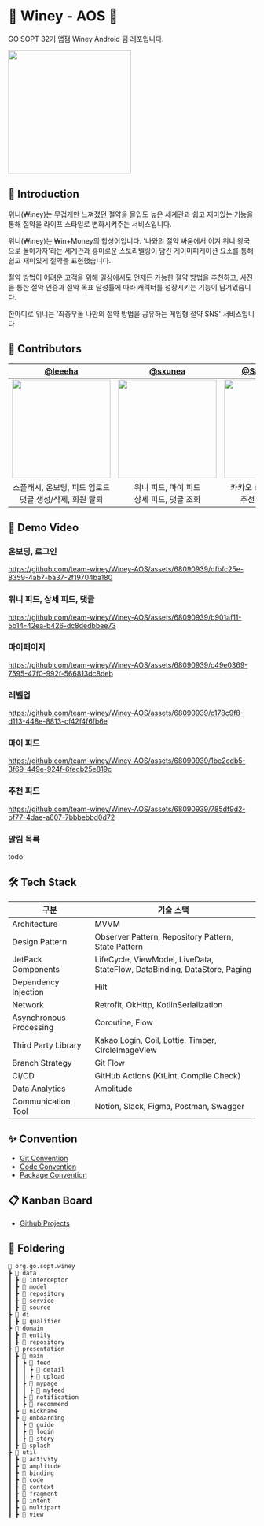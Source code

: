 # 👑 Winey - AOS 💸

GO SOPT 32기 앱잼 Winey Android 팀 레포입니다.

<img width="250" src="https://github.com/team-winey/Winey-AOS/assets/68090939/d9f94086-84f5-4ef2-80b4-acf27b59c21b"/>

## 💁 Introduction

위니(₩iney)는 무겁게만 느껴졌던 절약을 몰입도 높은 세계관과 쉽고 재미있는 기능을 통해 절약을 라이프 스타일로 변화시켜주는 서비스입니다.

위니(₩iney)는 ₩in+Money의 합성어입니다. '나와의 절약 싸움에서 이겨 위니 왕국으로 돌아가자'라는 세계관과 흥미로운 스토리텔링이 담긴 게이미피케이션 요소를 통해 쉽고
재미있게 절약을 표현했습니다.

절약 방법이 어려운 고객을 위해 일상에서도 언제든 가능한 절약 방법을 추천하고, 사진을 통한 절약 인증과 절약 목표 달성률에 따라 캐릭터를 성장시키는 기능이 담겨있습니다.

한마디로 위니는 '좌충우돌 나만의 절약 방법을 공유하는 게임형 절약 SNS' 서비스입니다.

## 🌱 Contributors

|                                          [@leeeha](https://github.com/leeeha)                                          |                                          [@sxunea](https://github.com/sxunea)                                          |                                     [@Sangwook123](https://github.com/Sangwook123)                                     |
|:----------------------------------------------------------------------------------------------------------------------:|:----------------------------------------------------------------------------------------------------------------------:|:----------------------------------------------------------------------------------------------------------------------:|
| <img width="200" src="https://github.com/team-winey/Winey-AOS/assets/68090939/c393f52d-2e3f-42c8-9f38-a935184831f1" /> | <img width="200" src="https://github.com/team-winey/Winey-AOS/assets/68090939/7eb22b00-ef67-4ad0-9ae9-1bc5e579524b" /> | <img width="200" src="https://github.com/team-winey/Winey-AOS/assets/68090939/352352e9-9a4c-4de8-8fdb-dc73c26a271e" /> |
|                                         스플래시, 온보딩, 피드 업로드 <br> 댓글 생성/삭제, 회원 탈퇴                                         |                                             위니 피드, 마이 피드 <br> 상세 피드, 댓글 조회                                             |                                            카카오 로그인, 마이페이지 <br> 추천 피드, 알림 목록                                            |

## 📸 Demo Video

### 온보딩, 로그인

https://github.com/team-winey/Winey-AOS/assets/68090939/dfbfc25e-8359-4ab7-ba37-2f19704ba180

### 위니 피드, 상세 피드, 댓글

https://github.com/team-winey/Winey-AOS/assets/68090939/b901af11-5b14-42ea-b426-dc8dedbbee73

### 마이페이지

https://github.com/team-winey/Winey-AOS/assets/68090939/c49e0369-7595-47f0-992f-566813dc8deb

### 레벨업

https://github.com/team-winey/Winey-AOS/assets/68090939/c178c9f8-d113-448e-8813-cf42f4f6fb6e

### 마이 피드

https://github.com/team-winey/Winey-AOS/assets/68090939/1be2cdb5-3f69-449e-924f-6fecb25e819c

### 추천 피드

https://github.com/team-winey/Winey-AOS/assets/68090939/785df9d2-bf77-4dae-a607-7bbbebbd0d72

### 알림 목록

todo

## 🛠 Tech Stack

| 구분                      | 기술 스택                                                                     |
|-------------------------|---------------------------------------------------------------------------|
| Architecture            | MVVM                                                                      |
| Design Pattern          | Observer Pattern, Repository Pattern, State Pattern                       |
| JetPack Components      | LifeCycle, ViewModel, LiveData, StateFlow, DataBinding, DataStore, Paging |
| Dependency Injection    | Hilt                                                                      |
| Network                 | Retrofit, OkHttp, KotlinSerialization                                     |
| Asynchronous Processing | Coroutine, Flow                                                           |
| Third Party Library     | Kakao Login, Coil, Lottie, Timber, CircleImageView                        |
| Branch Strategy         | Git Flow                                                                  |
| CI/CD                   | GitHub Actions (KtLint, Compile Check)                                    |
| Data Analytics          | Amplitude                                                                 |
| Communication Tool      | Notion, Slack, Figma, Postman, Swagger                                    |

## ✨ Convention

- [Git Convention](https://www.notion.so/Git-Convention-8b890a83aed94c9fbf727b4088bc2670?pvs=4)
- [Code Convention](https://www.notion.so/Code-Convention-d39ec34c2d1240f297f6027b8f9839c3?pvs=4)
- [Package Convention](https://www.notion.so/Package-Convention-b5a7ccc1f2b64f5d86ea9fc9179b7516?pvs=4)

## 📋 Kanban Board

- [Github Projects](https://github.com/orgs/team-winey/projects/2)

## 📂 Foldering

```
📂 org.go.sopt.winey
┣ 📂 data
┃ ┣ 📂 interceptor
┃ ┣ 📂 model
┃ ┣ 📂 repository
┃ ┣ 📂 service
┃ ┣ 📂 source
┣ 📂 di
┃ ┣ 📂 qualifier
┣ 📂 domain
┃ ┣ 📂 entity
┃ ┣ 📂 repository
┣ 📂 presentation
┃ ┣ 📂 main
┃ ┃ ┣ 📂 feed
┃ ┃ ┃ ┣ 📂 detail
┃ ┃ ┃ ┣ 📂 upload
┃ ┃ ┣ 📂 mypage
┃ ┃ ┃ ┣ 📂 myfeed
┃ ┃ ┣ 📂 notification
┃ ┃ ┣ 📂 recommend
┃ ┣ 📂 nickname
┃ ┣ 📂 onboarding
┃ ┃ ┣ 📂 guide
┃ ┃ ┣ 📂 login
┃ ┃ ┣ 📂 story
┃ ┣ 📂 splash
┣ 📂 util
┃ ┣ 📂 activity
┃ ┣ 📂 amplitude
┃ ┣ 📂 binding
┃ ┣ 📂 code
┃ ┣ 📂 context
┃ ┣ 📂 fragment
┃ ┣ 📂 intent
┃ ┣ 📂 multipart
┃ ┣ 📂 view
```
